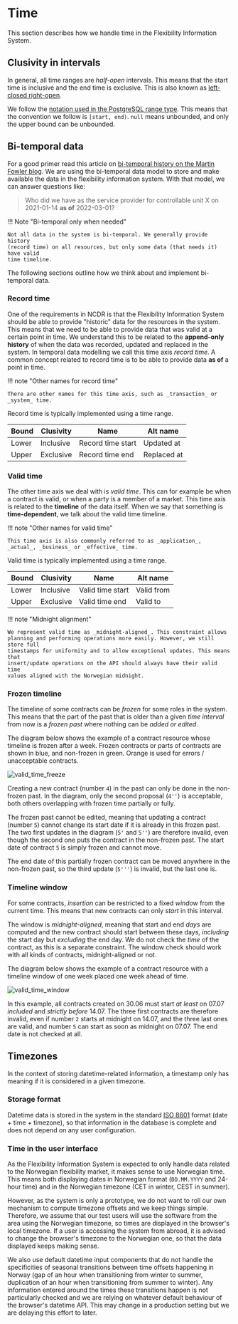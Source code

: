 # Time

This section describes how we handle time in the Flexibility Information System.

## Clusivity in intervals

In general, all time ranges are _half-open_ intervals. This means that the start
time is inclusive and the end time is exclusive. This is also known as
[left-closed right-open](https://en.wikipedia.org/wiki/Interval_(mathematics)).

We follow the
[notation used in the PostgreSQL range type](https://www.postgresql.org/docs/15/rangetypes.html#RANGETYPES-IO).
This means that the convention we follow is `[start, end)`. `null` means
unbounded, and only the upper bound can be unbounded.

## Bi-temporal data

For a good primer read this article on
[bi-temporal history on the Martin Fowler blog](https://martinfowler.com/articles/bitemporal-history.html).
We are using the bi-temporal data model to store and make available the data in
the flexibility information system. With that model, we can answer questions
like:

> Who did we have as the service provider for controllable unit X on 2021-01-14
> **as of** 2022-03-01?

!!! Note "Bi-temporal only when needed"

    Not all data in the system is bi-temporal. We generally provide history
    (record time) on all resources, but only some data (that needs it) have valid
    time timeline.

The following sections outline how we think about and implement
bi-temporal data.

### Record time

One of the requirements in NCDR is that the Flexibility Information System
should be able to provide "historic" data for the resources in the system. This
means that we need to be able to provide data that was valid at a certain point
in time. We understand this to be related to the **append-only history** of when
the data was recorded, updated and replaced in the system. In temporal data
modelling we call this time axis _record time_. A common concept related to
record time is to be able to provide data **as of** a point in time.

!!! note "Other names for record time"

    There are other names for this time axis, such as _transaction_ or _system_ time.

Record time is typically implemented using a time range.

| Bound | Clusivity | Name              | Alt name    |
|-------|-----------|-------------------|-------------|
| Lower | Inclusive | Record time start | Updated at  |
| Upper | Exclusive | Record time end   | Replaced at |

### Valid time

The other time axis we deal with is _valid time_. This can for example be when a
contract is valid, or when a party is a member of a market. This time axis is
related to the **timeline** of the data itself. When we say that something is
**time-dependent**, we talk about the valid time timeline.

!!! note "Other names for valid time"

    This time axis is also commonly referred to as _application_, _actual_, _business_ or _effective_ time.

Valid time is typically implemented using a time range.

| Bound | Clusivity | Name             | Alt name   |
|-------|-----------|------------------|------------|
| Lower | Inclusive | Valid time start | Valid from |
| Upper | Exclusive | Valid time end   | Valid to   |

!!! note "Midnight alignment"

    We represent valid time as _midnight-aligned_. This constraint allows
    planning and performing operations more easily. However, we still store full
    timestamps for uniformity and to allow exceptional updates. This means that
    insert/update operations on the API should always have their valid time
    values aligned with the Norwegian midnight.

### Frozen timeline

The timeline of some contracts can be _frozen_ for some roles in the system.
This means that the part of the past that is older than a given _time interval_
from now is a _frozen past_ where nothing can be _added or edited_.

The diagram below shows the example of a contract resource whose timeline is
frozen after a week. Frozen contracts or parts of contracts are shown in blue,
and non-frozen in green. Orange is used for errors / unacceptable contracts.

![valid_time_freeze](diagrams/valid_time_freeze.png)

Creating a new contract (number `4`) in the past can only be done in the
non-frozen past. In the diagram, only the second proposal (`4''`) is acceptable,
both others overlapping with frozen time partially or fully.

The frozen past cannot be edited, meaning that updating a contract (number `5`)
cannot change its start date if it is already in this frozen past. The two first
updates in the diagram (`5'` and `5''`) are therefore invalid, even though the
second one puts the contract in the non-frozen past. The start date of contract
`5` is simply frozen and cannot move.

The end date of this partially frozen contract can be moved anywhere in the
non-frozen past, so the third update (`5'''`) is invalid, but the last one is.

### Timeline window

For some contracts, _insertion_ can be restricted to a fixed _window_ from the
current time. This means that new contracts can only _start_ in this interval.

The window is _midnight-aligned_, meaning that start and end _days_ are computed
and the new contract should start between these days, _including_ the start day
but _excluding_ the end day. We do not check the _time_ of the contract, as this
is a separate constraint. The window check should work with all kinds of
contracts, midnight-aligned or not.

The diagram below shows the example of a contract resource with a timeline
window of one week placed one week ahead of time.

![valid_time_window](diagrams/valid_time_window.png)

In this example, all contracts created on 30.06 must start _at least_ on 07.07
_included_ and _strictly before_ 14.07.
The three first contracts are therefore invalid, even if number `2` starts at
midnight on 14.07, and the three last ones are valid, and number `5` can start
as soon as midnight on 07.07. The end date is not checked at all.

## Timezones

In the context of storing datetime-related information, a timestamp only has
meaning if it is considered in a given timezone.

### Storage format

Datetime data is stored in the system in the standard [ISO 8601](https://en.wikipedia.org/wiki/ISO_8601)
format (date + time + timezone), so that information in the database is complete
and does not depend on any user configuration.

### Time in the user interface

As the Flexibility Information System is expected to only handle data related to
the Norwegian flexibility market, it makes sense to use Norwegian time. This
means both displaying dates in Norwegian format (`DD.MM.YYYY` and 24-hour time)
and in the Norwegian timezone (CET in winter, CEST in summer).

However, as the system is only a prototype, we do not want to roll our own
mechanism to compute timezone offsets and we keep things simple. Therefore, we
assume that our test users will use the software from the area using the
Norwegian timezone, so times are displayed in the browser's local timezone. If
a user is accessing the system from abroad, it is advised to change the
browser's timezone to the Norwegian one, so that the data displayed keeps making
sense.

We also use default datetime input components that do not handle the
specificities of seasonal transitions between time offsets happening in Norway
(gap of an hour when transitioning from winter to summer, duplication of an
hour when transitioning from summer to winter). Any information entered around
the times these transitions happen is not particularly checked and we are
relying on whatever default behaviour of the browser's datetime API. This may
change in a production setting but we are delaying this effort to later.
